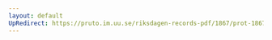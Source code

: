 ```yaml
---
layout: default
UpRedirect: https://pruto.im.uu.se/riksdagen-records-pdf/1867/prot-1867--fk--511/prot-1867--fk--511_008.pdf
---
```

